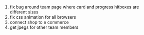 1. fix bug around team page where card and progress hitboxes are different sizes
2. fix css animation for all browsers
3. connect shop to e commerce 
4. get jpegs for other team members
